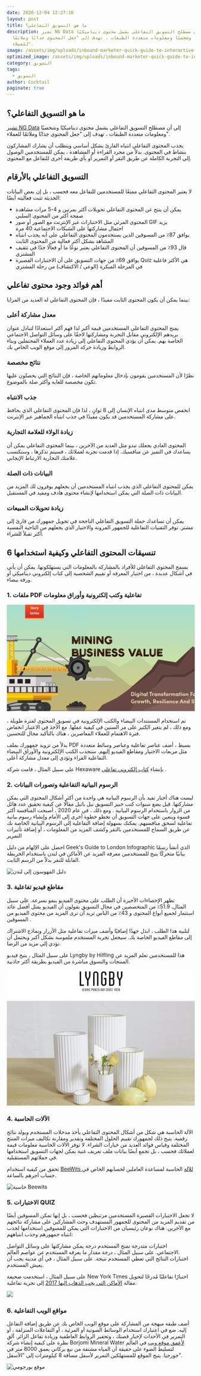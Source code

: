 ```yaml
---
date: 2020-12-04 12:27:16
layout: post
title: ما هو التسويق التفاعلي؟
description: تشير NG Data إلى أن مصطلح التسويق التفاعلي يشمل محتوى ديناميكيًا
  وشخصيًا ومعلومات متعددة الطبقات ، تهدف إلى "جعل المحتوى جذابًا وملائمًا
  للعملاء".
image: /assets/img/uploads/inbound-marketer-quick-guide-to-interactive-content.jpg
optimized_image: /assets/img/uploads/inbound-marketer-quick-guide-to-interactive-content.jpg
category: التسويق
tags:
  - التسويق
author: Cocktail
paginate: true
---
```

## ما هو التسويق التفاعلي؟

[تشير NG Data](https://www.ngdata.com/what-is-interactive-marketing/) إلى أن مصطلح التسويق التفاعلي يشمل محتوى ديناميكيًا وشخصيًا ومعلومات متعددة الطبقات ، تهدف إلى "جعل المحتوى جذابًا وملائمًا للعملاء".

يجذب المحتوى التفاعلي انتباه القارئ بشكل أساسي ويتطلب أن يشارك المشاركون بنشاط في المحتوى. بدلاً من مجرد القراءة أو المشاهدة ، يمكن للمستخدمين الوصول إلى التجربة الكاملة عن طريق النقر أو التمرير أو بأي طريقة أخرى للتفاعل مع المحتوى.

## التسويق التفاعلي بالأرقام

لا يعتبر المحتوى التفاعلي ممتعًا للمستخدمين للتفاعل معه فحسب ، بل إن بعض البيانات الحديثة تثبت فعاليته أيضًا:

* يمكن أن ينتج عن المحتوى التفاعلي تحويلات أكثر بمرتين و 4-5 مرات مشاهدة صفحة أكثر من المحتوى السلبي
* المحتوى المرئي مثل الاختبارات عبر الإنترنت مع الصور أو صور GIF يزيد احتمال مشاركتها على الشبكات الاجتماعية 40 مرة
* يوافق 87٪ من المسوقين الذين يستخدمون المحتوى التفاعلي على أنه يجذب انتباه المشاهد بشكل أكثر فعالية من المحتوى الثابت
* قال 93٪ من المسوقين أن المحتوى التفاعلي يعتبر نوعًا ما أو فعالًا جدًا في تثقيف المشتري
* يوافق 69٪ من جهات التسويق على أن الاختبارات القصيرة Quiz هي الأكثر فاعلية في المرحلة المبكرة (الوعي / الاكتشاف) من رحلة المشتري

## أهم فوائد وجود محتوى تفاعلي

بينما يمكن أن يكون المحتوى الثابت مفيدًا ، فإن المحتوى التفاعلي له العديد من المزايا:

### معدل مشاركة أعلى

يمنح المحتوى التفاعلي المستخدمين قيمة أكبر لذا فهم أكثر استعدادًا لتبادل عنوان بريدهم الإلكتروني مقابل التجربة ومشاركتها لاحقًا على وسائل التواصل الاجتماعي الخاصة بهم. يمكن أن يؤدي المحتوى التفاعلي إلى زيادة عدد العملاء المحتملين وبناء الروابط وزيادة حركة المرور إلى موقع الويب الخاص بك.

### نتائج مخصصة

نظرًا لأن المستخدمين يقومون بإدخال معلوماتهم الخاصة ، فإن النتائج التي يحصلون عليها تكون مخصصة للغاية وأكثر صلة بالموضوع.

### جذب الانتباه

انخفض متوسط ​​مدى انتباه الإنسان إلى 8 ثوانٍ ، لذا فإن المحتوى التفاعلي الذي يحافظ على مشاركة المستخدمين قد يكون مفيدًا في جذب انتباه الجماهير عبر الإنترنت.

### زيادة الولاء للعلامة التجارية

المحتوى العادي يجعلك تبدو مثل العديد من الآخرين ، بينما المحتوى التفاعلي يمكن أن يساعدك في التميز عن منافسيك. إذا قدمت تجربة لعملائك ، فسيتم تذكرها ، وستكتسب علامتك التجارية الارتباط الإيجابي.

### البيانات ذات الصلة

يمكن للمحتوى التفاعلي الذي يجذب انتباه المستخدمين أن يجعلهم يوفرون لك المزيد من البيانات ذات الصلة التي يمكن استخدامها لإنشاء محتوى هادف ومفيد في المستقبل.

### زيادة تحويلات المبيعات

يمكن أن تساعدك حملة التسويق التفاعلي الناجحة في تحويل جمهورك من قارئ إلى مشتر. توفر التقنيات التفاعلية للجمهور المرونة والاختيار الذي يجعلهم من الناحية النفسية أكثر تقبلاً للشراء.

## 6 تنسيقات المحتوى التفاعلي وكيفية استخدامها

يسمح المحتوى التفاعلي للأفراد بالمشاركة بالمعلومات التي يستهلكونها. يمكن أن يأتي في أشكال عديدة ، من اختبار المعرفة أو تقييم الشخصية إلى كتاب إلكتروني ديناميكي أو ورقة بيضاء.

### 1. ملفات PDF تفاعلية وكتب إلكترونية وأوراق معلومات

![](/assets/img/uploads/screenshot-763-.png)

تم استخدام المستندات البيضاء والكتب الإلكترونية في تسويق المحتوى لفترة طويلة ، ومع ذلك ، لم يتغير الكثير على مر السنين في كيفية عملها. مع الأخذ في الاعتبار انخفاض فترة الاهتمام للعملاء المعاصرين ، هناك بالتأكيد مجال للتحسين.

بدلاً من تزويد جمهورك بملف PDF بسيط ، أضف عناصر تفاعلية وعناصر وسائط متعددة مثل مربعات الاختيار ومقاطع الفيديو إليهم. ستجذب الكتب الإلكترونية والأوراق البيضاء التفاعلية القراء وتؤدي إلى معدل مشاركة أعلى.

على سبيل المثال ، قامت شركة Hexaware بإنشاء [كتاب إلكتروني تفاعلي](https://www.ceros.com/inspire/project/hexaware-mining-business-value) .

### 2. الرسوم البيانية التفاعلية وتصورات البيانات

ليست هناك أخبار تفيد بأن الرسوم البيانية هي واحدة من أكثر أشكال المحتوى التي يمكن مشاركتها. قبل بضع سنوات كتب خبير التسويق نيل باتيل مقالًا عن كيفية تحقيق عدد هائل من الزوار باستخدام الرسوم البيانية . ومع ذلك ، في عام 2020 ، أصبحت المنافسة أكثر قسوة ويتعين على جهات التسويق أن تخطو خطوة أخرى إلى الأمام وإنشاء رسوم بيانية تفاعلية لسحق منافسيهم. يمكنك بسهولة إضافة التفاعلية إلى الرسوم البيانية الخاصة بك عن طريق السماح للمستخدمين بالنقر وكشف المزيد من المعلومات ، أو إضافة تأثيرات التمرير

احصل على الإلهام من دليل Geek's Guide to London Infographic الذي أنشأ رسمًا بيانيًا متحركًا يتيح للمستخدمين معرفة المزيد عن الأماكن في لندن باستخدام الخريطة القابلة للنقر بدلاً من الرسم الثابت.

![دليل المهوسون إلى لندن](https://ci3.googleusercontent.com/proxy/TRS_c6UjU2nDtFATM0QHy7Da73nm6ScA1cX4Dtj63YfhBxIsv-Qv-WmpULxkBb_etyC3JXKV6mhEpEKsVdZ3o1ZW6Q0o3HSIjK-ShZenncxa-dClgpdVSRzxZ6_oIt0wwpnrQXUxmV9rwTkpCCmCalqaZa90Kps=s0-d-e1-ft#https://d3o1wlpkmt4nt9.cloudfront.net/wp-content/uploads/2017/12/06131816/geeks-guide-london-min.jpg)

### 3. مقاطع فيديو تفاعلية

تظهر الإحصاءات الأخيرة أن الطلب على محتوى الفيديو ينمو بسرعة. على سبيل المثال، 51.9٪ من المتخصصين في مجال التسويق يقولون أن الفيديو يمثل أفضل عائد استثمار لجميع أنواع المحتوى و 43٪ من الناس تريد أن ترى المزيد من محتوى الفيديو من المسوقين .

لتلبية هذا الطلب ، ابذل جهدًا إضافيًا وأضف ميزات تفاعلية مثل الأزرار ونماذج الاشتراك إلى مقاطع الفيديو الخاصة بك. سيجعل تجربة المستخدم ملموسة بشكل أكبر ويحتمل أن تؤدي إلى مزيد من الرضا.

على سبيل المثال ، يتيح فيديو Lyngby by Hilfling هذا للمستخدمين تعلم المزيد عن المنتجات والتسوق مباشرة من الفيديو بطريقة أكثر جاذبية.

![](/assets/img/uploads/screenshot-765-.png)

### 4. الآلات الحاسبة

الآلة الحاسبة هي شكل من أشكال المحتوى التفاعلي يأخذ مدخلات المستخدم ويولد نتائج رقمية. يتيح ذلك لجمهورك تقييم الحلول المختلفة وتقدير ومقارنة تكاليف ميزات المنتج المختلفة وقياس فوائد العديد من خيارات الشراء. لا توفر الآلات الحاسبة معلومات قيمة لعملائك فحسب ، بل تجمع أيضًا بيانات ملف تعريف غنية يمكن لجهات التسويق استخدامها في حملاتهم المستقبلية.

تحقق من كيفية استخدام [BeeWits للآلة](https://hourlyrate.beewits.com/) الحاسبة لمساعدة العاملين لحسابهم الخاص في حساب أجرهم بالساعة.

![حاسبة Beewits](https://ci4.googleusercontent.com/proxy/hshQWTeAgZBh6cIgfVS-vfKOOcYE3dOgpfEXHL_JiYThL_J8Zat217_h0N1XMmjK2W10vy9Mdz1x_UTqiPTtIBcGNqGDowzd5APxGva1vuZPD4xlRfa0nPnLggt618CY7nYTNaH8syWrb2XGa_1bHBGbKdKelga2=s0-d-e1-ft#https://d3o1wlpkmt4nt9.cloudfront.net/wp-content/uploads/2017/12/06132110/beetwits-calculator-min.jpg)

### 5. الاختبارات QUIZ

لا تجعل الاختبارات القصيرة المستخدمين مرتبطين فحسب ، بل إنها تمكن المسوقين أيضًا من تقديم المزيد من المحتوى للجمهور المستهدف وحث المشاركين على مشاركة نتائجهم مع الآخرين. هناك نوعان رئيسيان من الاختبارات التي يمكن للمسوقين استخدامها لجذب انتباه جمهورهم وجذب انتباههم:

اختبارات متدرجة تمنح المستخدم درجة يمكن مشاركتها على وسائل التواصل الاجتماعي. على سبيل المثال ، درجة مقدار ما يعرفه المستخدم عن عواصم العالم.\
اختبارات النتائج التي تعطي المستخدم نتيجة. على سبيل المثال ، في أي مدينة يجب أن يعيش المستخدم.

على سبيل المثال ، استخدمت صحيفة New York Times اختبارًا تفاعليًا مُدرجًا لتحويل مقالة [الأماكن التي يجب الذهاب إليها 2017](https://www.nytimes.com/interactive/2017/07/14/travel/places-to-go-quiz.html?mcubz=0) إلى تجربة تفاعلية.

![](https://ci3.googleusercontent.com/proxy/tODYgsRFmft6H3q-RnzW3TZJgVSPZsll8andT2kEQCbktOwE3_HlKffPc-wmLMLbbms-hlvsTm8zAQbuC20_EaAgz11ebN0Kon6Y2DXwxkjuxIdZY91_YPfoiDqKkhKqaNdB5rGH_H3B_k2yeA4ZyWklmmOpWg=s0-d-e1-ft#https://d3o1wlpkmt4nt9.cloudfront.net/wp-content/uploads/2017/12/06132725/places-to-go-2017-min.jpg)

### 6. مواقع الويب التفاعلية

أضف طبقة مبهجة من المشاركة على موقع الويب الخاص بك عن طريق إضافة التفاعل إليه. ضع في اعتبارك استخدام الوسائط الصوتية أو المرئية ، أو التفاعلات المنزلقة ، أو التمرير في الأحداث لإخبار قصتك ، وتحفيز الروابط العاطفية وزيادة تفاعل الزائر. ألقِ نظرة على كيفية إنشاء شركة Borjomi Mineral Water [لأعمق موقع ويب](http://thedeepestsite.com/) في العالم لتسليط الضوء على حقيقة أن المياه مشتقة من نبع بركاني بعمق 8000 متر في جورجيا. يتيح الموقع للمستهلكين التمرير لأسفل مسافة 8 كيلومترات إلى "الأسفل".

![موقع بورجومي](https://ci3.googleusercontent.com/proxy/6NyMuOYDlPiBdTbPqrnoOC_wFh_-SAhZqrzAp-dJDbUA1tULxGlEbgiqwR3DR05xDMbSziLeRuApYtNK4O8eJjWiQRi5CZSUG6WR9sikN0hwMDplCNbqN_hEnowaMONFaH367t4MNK7rV8K4F4LrSV1jPX8=s0-d-e1-ft#https://d3o1wlpkmt4nt9.cloudfront.net/wp-content/uploads/2017/12/06133333/borjomi-website-min.jpg)